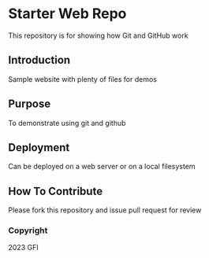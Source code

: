 # Starter Web Repo

This repository is for showing how Git and GitHub work

## Introduction

Sample website with plenty of files for demos

## Purpose

To demonstrate using git and github

## Deployment

Can be deployed on a web server or on a local filesystem

## How To Contribute

Please fork this repository and issue pull request for review

### Copyright

2023 GFI
